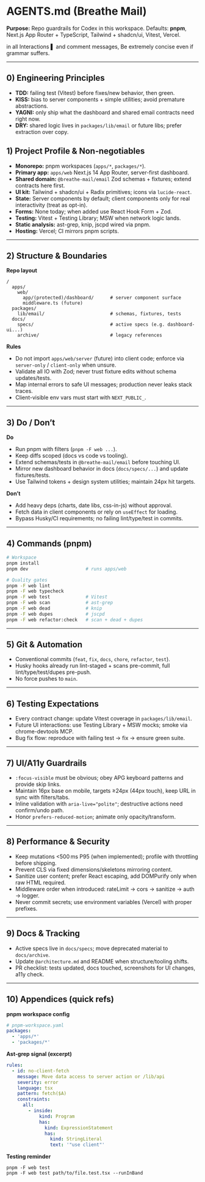 # AGENTS.md (Breathe Mail)

**Purpose:** Repo guardrails for Codex in this workspace. Defaults: **pnpm**, Next.js App Router + TypeScript, Tailwind + shadcn/ui, Vitest, Vercel.

in all Interactions
▌ and comment messages, Be extremely concise even if grammar suffers.

---

## 0) Engineering Principles

- **TDD:** failing test (Vitest) before fixes/new behavior, then green.
- **KISS:** bias to server components + simple utilities; avoid premature abstractions.
- **YAGNI:** only ship what the dashboard and shared email contracts need right now.
- **DRY:** shared logic lives in `packages/lib/email` or future libs; prefer extraction over copy.

## 1) Project Profile & Non‑negotiables

- **Monorepo:** pnpm workspaces (`apps/*`, `packages/*`).
- **Primary app:** `apps/web` Next.js 14 App Router, server-first dashboard.
- **Shared domain:** `@breathe-mail/email` Zod schemas + fixtures; extend contracts here first.
- **UI kit:** Tailwind + shadcn/ui + Radix primitives; icons via `lucide-react`.
- **State:** Server components by default; client components only for real interactivity (treat as opt-in).
- **Forms:** None today; when added use React Hook Form + Zod.
- **Testing:** Vitest + Testing Library; MSW when network logic lands.
- **Static analysis:** ast-grep, knip, jscpd wired via pnpm.
- **Hosting:** Vercel; CI mirrors pnpm scripts.

---

## 2) Structure & Boundaries

**Repo layout**
```
/
  apps/
    web/
      app/(protected)/dashboard/      # server component surface
      middleware.ts (future)
  packages/
    lib/email/                        # schemas, fixtures, tests
  docs/
    specs/                            # active specs (e.g. dashboard-ui...)
    archive/                          # legacy references
```

**Rules**
- Do not import `apps/web/server` (future) into client code; enforce via `server-only` / `client-only` when unsure.
- Validate all IO with Zod; never trust fixture edits without schema updates/tests.
- Map internal errors to safe UI messages; production never leaks stack traces.
- Client-visible env vars must start with `NEXT_PUBLIC_`.

---

## 3) Do / Don’t

**Do**
- Run pnpm with filters (`pnpm -F web ...`).
- Keep diffs scoped (docs vs code vs tooling).
- Extend schemas/tests in `@breathe-mail/email` before touching UI.
- Mirror new dashboard behavior in docs (`docs/specs/...`) and update fixtures/tests.
- Use Tailwind tokens + design system utilities; maintain 24px hit targets.

**Don’t**
- Add heavy deps (charts, date libs, css-in-js) without approval.
- Fetch data in client components or rely on `useEffect` for loading.
- Bypass Husky/CI requirements; no failing lint/type/test in commits.

---

## 4) Commands (pnpm)

```bash
# Workspace
pnpm install
pnpm dev                     # runs apps/web

# Quality gates
pnpm -F web lint
pnpm -F web typecheck
pnpm -F web test             # Vitest
pnpm -F web scan             # ast-grep
pnpm -F web dead             # knip
pnpm -F web dupes            # jscpd
pnpm -F web refactor:check   # scan + dead + dupes
```

---

## 5) Git & Automation

- Conventional commits (`feat`, `fix`, `docs`, `chore`, `refactor`, `test`).
- Husky hooks already run lint-staged + scans pre-commit, full lint/type/test/dupes pre-push.
- No force pushes to `main`.

---

## 6) Testing Expectations

- Every contract change: update Vitest coverage in `packages/lib/email`.
- Future UI interactions: use Testing Library + MSW mocks; smoke via chrome-devtools MCP.
- Bug fix flow: reproduce with failing test → fix → ensure green suite.

---

## 7) UI/A11y Guardrails

- `:focus-visible` must be obvious; obey APG keyboard patterns and provide skip links.
- Maintain 16px base on mobile, targets ≥24px (44px touch), keep URL in sync with filters/tabs.
- Inline validation with `aria-live="polite"`; destructive actions need confirm/undo path.
- Honor `prefers-reduced-motion`; animate only opacity/transform.

---

## 8) Performance & Security

- Keep mutations <500 ms P95 (when implemented); profile with throttling before shipping.
- Prevent CLS via fixed dimensions/skeletons mirroring content.
- Sanitize user content; prefer React escaping, add DOMPurify only when raw HTML required.
- Middleware order when introduced: rateLimit → cors → sanitize → auth → logger.
- Never commit secrets; use environment variables (Vercel) with proper prefixes.

---

## 9) Docs & Tracking

- Active specs live in `docs/specs`; move deprecated material to `docs/archive`.
- Update `@architecture.md` and README when structure/tooling shifts.
- PR checklist: tests updated, docs touched, screenshots for UI changes, a11y check.

---

## 10) Appendices (quick refs)

**pnpm workspace config**
```yaml
# pnpm-workspace.yaml
packages:
  - 'apps/*'
  - 'packages/*'
```

**Ast-grep signal (excerpt)**
```yaml
rules:
  - id: no-client-fetch
    message: Move data access to server action or /lib/api
    severity: error
    language: tsx
    pattern: fetch($A)
    constraints:
      all:
        - inside:
            kind: Program
            has:
              kind: ExpressionStatement
              has:
                kind: StringLiteral
                text: '"use client"'
```

**Testing reminder**
```
pnpm -F web test
pnpm -F web test path/to/file.test.tsx --runInBand
```

